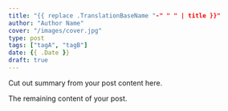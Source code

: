 ```yaml
---
title: "{{ replace .TranslationBaseName "-" " " | title }}"
author: "Author Name"
cover: "/images/cover.jpg"
type: post
tags: ["tagA", "tagB"]
date: {{ .Date }}
draft: true
---
```


Cut out summary from your post content here.

<!--more-->

The remaining content of your post.
